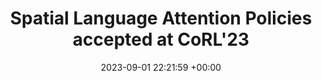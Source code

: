 ---
layout: post
categories: news
date: 2023-09-01 22:21:59 +00:00
title:  "Spatial Language Attention Policies accepted at CoRL'23"
titleurl: "https://robotslap.github.io/"
important: "true"
highlight: ""
summary: How to use few examples to learn manipulation skills? SLAP is a new approach that learns to attend to spatial language to learn manipulation skills. <blockquote class="twitter-tweet"><p lang="en" dir="ltr">Excited to share our work on using few examples to learn manipulation skills. <a href="https://t.co/zPhUMLik1a">https://t.co/zPhUMLik1a</a></p>&mdash; Vidhi Jain (@viddivj) <a href="https://twitter.com/viddivj/status/1681804978145599488?ref_src=twsrc%5Etfw">July 19, 2023</a></blockquote> <script async src="https://platform.twitter.com/widgets.js" charset="utf-8"></script> 
---